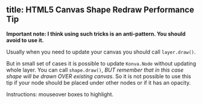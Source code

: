 title: HTML5 Canvas Shape Redraw Performance Tip
---

**Important note: I think using such tricks is an anti-pattern. You should avoid to use it.**

Usually when you need to update your canvas you should call `layer.draw()`.

But in small set of cases it is possible to update `Konva.Node` without updating whole layer.
You can call `shape.draw()`, *BUT remember that in this case shape will be drawn OVER existing canvas*.
So it is not possible to use this tip if your node should be placed under other nodes or if it has an opacity.

Instructions: mouseover boxes to highlight.

<!-- {% iframe /downloads/code/performance/Shape_Redraw.html %}

{% include_code Konva Shape Redraw Demo performance/Shape_Redraw.html %} -->
